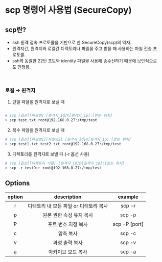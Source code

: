 # scp 명령어 사용법 (SecureCopy)

## scp란?
- ssh 원격 접속 프로토콜을 기반으로 한 SecureCopy(scp)의 약자. <br/>
- 원격지간, 원격지와 로컬간 디렉토리나 파일을 주고 받을 때 사용하는 파일 전송 프로토콜. <br/>
- ssh와 동일한 22번 포트와 identity 파일을 사용해 송수신하기 때문에 보안적으로도 안정됨.

<br/>

### 로컬 → 원격지
1. 단일 파일을 원격지로 보낼 때

```bash

# scp [옵션][파일명] [원격지_id]@[원격지_ip]:[받는 위치]
> scp test.txt root@192.168.0.27:/tmp/test

```

2. 복수 파일을 원격지로 보낼 때

```bash
# scp [옵션][파일명1][파일명2] [원격지_id]@[원격지_ip]:[받는 위치]
> scp test1.txt test2.txt root@192.168.0.27:/tmp/test
```

3. 디렉토리를 원격지로 보낼 때 (-r 옵션 사용)

```bash
# scp [옵션][디렉토리 이름] [원격지_id]@[원격지_ip]:[받는 위치]
> scp -r testDir root@192.168.0.27:/tmp/test
```

## Options
| option | description |    example    |
|:------:|:-----------:|:-------------:|
|    r   |디렉토리 내 모든 파일 or 디렉토리 복사|     scp -r    |
|    p   |원본 권한 속성 유지 복사|     scp -p    |
| P      |포트 번호 지정 복사| scp -P [port] |
| c      |       압축 복사      | scp -c        |
| v      |       과정 출력 복사      | scp -v        |
| a      |       아카이브 모드 복사      | scp -a        |
